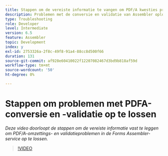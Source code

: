 ```yaml
---
title: Stappen om de vereiste informatie te vangen om PDF/A kwesties problemen op te lossen
description: Problemen met de conversie en validatie van Assembler oplossen
type: Troubleshooting
role: Developer
level: Intermediate
version: 6.5
feature: Assembler
topic: Development
index: y
exl-id: 2753326a-2f8c-49f8-91a4-88cc8d500f66
duration: 131
source-git-commit: af928e60410022f12207082467d3bd9b818af59d
workflow-type: tm+mt
source-wordcount: '50'
ht-degree: 0%

---
```


# Stappen om problemen met PDFA-conversie en -validatie op te lossen

*Deze video doorloopt de stappen om de vereiste informatie vast te leggen om PDF/A-omzettings- en validatieproblemen in de Forms Assembler-service op te lossen.*

>[!VIDEO](https://video.tv.adobe.com/v/335518?quality=12&learn=on)
